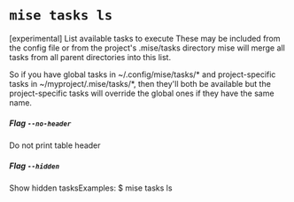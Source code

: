 # `mise tasks ls`

[experimental] List available tasks to execute
These may be included from the config file or from the project's .mise/tasks directory
mise will merge all tasks from all parent directories into this list.

So if you have global tasks in ~/.config/mise/tasks/* and project-specific tasks in
~/myproject/.mise/tasks/*, then they'll both be available but the project-specific
tasks will override the global ones if they have the same name.

##### Flag `--no-header`

Do not print table header

##### Flag `--hidden`

Show hidden tasksExamples:
  $ mise tasks ls
